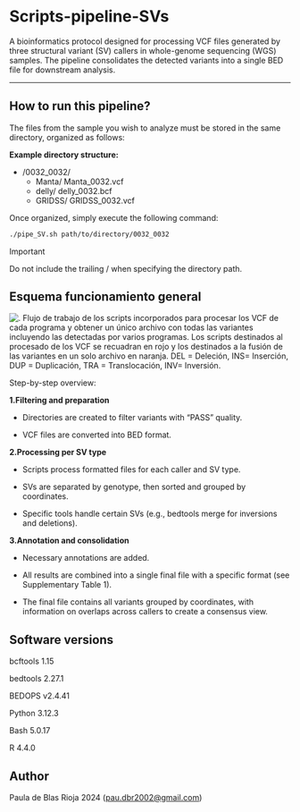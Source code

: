 # Scripts-pipeline-SVs  

A bioinformatics protocol designed for processing VCF files generated by three structural variant (SV) callers in whole-genome sequencing (WGS) samples. The pipeline consolidates the detected variants into a single BED file for downstream analysis.  

---

## How to run this pipeline?  

The files from the sample you wish to analyze must be stored in the same directory, organized as follows:  

**Example directory structure:**  

- /0032_0032/
    - Manta/
          Manta_0032.vcf
    - delly/
          delly_0032.bcf
    - GRIDSS/
          GRIDSS_0032.vcf

Once organized, simply execute the following command:  

```bash
./pipe_SV.sh path/to/directory/0032_0032
```

> [!IMPORTANT]
> Do not include the trailing / when specifying the directory path.
> 
## Esquema funcionamiento general ##

![. Flujo de trabajo de los scripts incorporados para procesar los VCF de cada programa y obtener un único archivo con
todas las variantes incluyendo las detectadas por varios programas. Los scripts destinados al procesado de los VCF se recuadran en
rojo y los destinados a la fusión de las variantes en un solo archivo en naranja. DEL = Deleción, INS= Inserción, DUP =
Duplicación, TRA = Translocación, INV= Inversión.
](https://github.com/paudbr2002/Scripts-pipeline-SVs/blob/main/Esquema_pipeline.png)

Step-by-step overview:

**1.Filtering and preparation**

- Directories are created to filter variants with “PASS” quality.

- VCF files are converted into BED format.

**2.Processing per SV type**

- Scripts process formatted files for each caller and SV type.

- SVs are separated by genotype, then sorted and grouped by coordinates.

- Specific tools handle certain SVs (e.g., bedtools merge for inversions and deletions).

**3.Annotation and consolidation**

- Necessary annotations are added.

- All results are combined into a single final file with a specific format (see Supplementary Table 1).

- The final file contains all variants grouped by coordinates, with information on overlaps across callers to create a consensus view.

## Software versions ##

bcftools 1.15

bedtools 2.27.1

BEDOPS v2.4.41

Python 3.12.3

Bash 5.0.17

R 4.4.0

## Author ##
Paula de Blas Rioja 2024 (pau.dbr2002@gmail.com)
